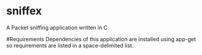 # sniffex
A Packet sniffing application written in C

#Requirements
Dependencies of this application are installed using app-get so requirements are listed in a space-delimited list.
